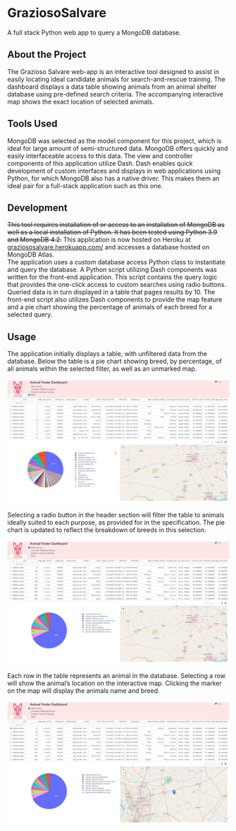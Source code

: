 # GraziosoSalvare
A full stack Python web app to query a MongoDB database.

## About the Project
The Grazioso Salvare web-app is an interactive tool designed to assist in easily locating ideal candidate animals for search-and-rescue training.  The dashboard displays a data table showing animals from an animal shelter database using pre-defined search criteria.  The accompanying interactive map shows the exact location of selected animals.

## Tools Used
MongoDB was selected as the model component for this project, which is ideal for large amount of semi-structured data.  MongoDB offers quickly and easily interfaceable access to this data.
The view and controller components of this application utilize Dash.  Dash enables quick development of custom interfaces and displays in web applications using Python, for which MongoDB also has a native driver.  This makes them an ideal pair for a full-stack application such as this one.

## Development
~~This tool requires installation of or access to an installation of MongoDB as well as a local installation of Python.  It has been tested using Python 3.9 and MongoDB 4.2.~~  This application is now hosted on Heroku at [graziososalvare.herokuapp.com/](https://graziososalvare.herokuapp.com) and accesses a database hosted on MongoDB Atlas.  
The application uses a custom database access Python class to instantiate and query the database.  A Python script utilizing Dash components was written for the front-end application.  This script contains the query logic that provides the one-click access to custom searches using radio buttons.  Queried data is in turn displayed in a table that pages results by 10.  The front-end script also utilizes Dash components to provide the map feature and a pie chart showing the percentage of animals of each breed for a selected query.

## Usage
The application initially displays a table, with unfiltered data from the database.  Below the table is a pie chart showing breed, by percentage, of all animals within the selected filter, as well as an unmarked map.

![](images/new_1.png)

Selecting a radio button in the header section will filter the table to animals ideally suited to each purpose, as provided for in the specification.  The pie chart is updated to reflect the breakdown of breeds in this selection.

![](images/new_2.png)

Each row in the table represents an animal in the database.  Selecting a row will show the animal’s location on the interactive map.  Clicking the marker on the map will display the animals name and breed.

![](images/new_3.png)